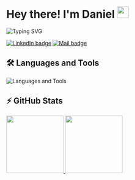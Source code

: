 # Hey there! I'm Daniel <img src="https://raw.githubusercontent.com/MartinHeinz/MartinHeinz/master/wave.gif" width="30px">

![Typing SVG](https://readme-typing-svg.demolab.com?font=JetBrains+Mono&weight=500&size=16&duration=2000&pause=200&color=FFFFFF&background=181D2A&multiline=true&width=500&height=60&lines=%F0%9F%90%B3++cat+intro.md;Passionate+software+engineer+and+tech+enthusiast.)

[![LinkedIn badge](https://img.shields.io/badge/linkedin-color?style=for-the-badge&logo=linkedin&logoColor=white&labelColor=%230e76a8&color=%230e76a8)](https://linkedin.com/in/dzniel)
[![Mail badge](https://img.shields.io/badge/gmail-color?style=for-the-badge&logo=gmail&labelColor=white&color=white)](mailto:devdzniel@gmail.com)

## 🛠️ Languages and Tools

![Languages and Tools](https://skillicons.dev/icons?i=c,java,go,python,linux,git,docker,nginx,kubernetes,prometheus,grafana,jenkins,aws,postman,postgres,mysql,mongodb,redis,elasticsearch,kafka,figma,html,css,js,ts,react,tailwind,markdown,obsidian,notion&perline=10)

## ⚡ GitHub Stats

<a href="https://github.com/dzniel">
    <img height="150rem" src="https://github-readme-stats.vercel.app/api?username=dzniel&theme=buefy&show_icons=true"/>
    <img height="150rem" src="https://github-readme-stats.vercel.app/api/top-langs/?username=dzniel&theme=buefy&layout=compact"/>
</a>

<!--
**dzniel/dzniel** is a ✨ _special_ ✨ repository because its `README.md` (this file) appears on your GitHub profile.

Here are some ideas to get you started:

- 🔭 I’m currently working on ...
- 🌱 I’m currently learning ...
- 👯 I’m looking to collaborate on ...
- 🤔 I’m looking for help with ...
- 💬 Ask me about ...
- 📫 How to reach me: ...
- 😄 Pronouns: ...
- ⚡ Fun fact: ...
-->
